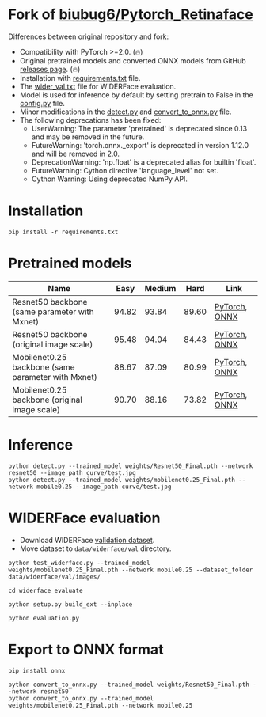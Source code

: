 # Fork of [biubug6/Pytorch_Retinaface](https://github.com/biubug6/Pytorch_Retinaface)

Differences between original repository and fork:

* Compatibility with PyTorch >=2.0. (🔥)
* Original pretrained models and converted ONNX models from GitHub [releases page](https://github.com/clibdev/Pytorch_Retinaface/releases). (🔥)
* Installation with [requirements.txt](requirements.txt) file.
* The [wider_val.txt](data/widerface/val/wider_val.txt) file for WIDERFace evaluation.
* Model is used for inference by default by setting pretrain to False in the [config.py](data/config.py) file.
* Minor modifications in the [detect.py](detect.py) and [convert_to_onnx.py](convert_to_onnx.py) file.
* The following deprecations has been fixed:
  * UserWarning: The parameter 'pretrained' is deprecated since 0.13 and may be removed in the future.  
  * FutureWarning: 'torch.onnx._export' is deprecated in version 1.12.0 and will be removed in 2.0.
  * DeprecationWarning: 'np.float' is a deprecated alias for builtin 'float'.
  * FutureWarning: Cython directive 'language_level' not set.
  * Cython Warning: Using deprecated NumPy API.

# Installation

```shell
pip install -r requirements.txt
```

# Pretrained models

| Name                                               | Easy  | Medium | Hard  | Link                                                                                                                                                                                                               |
|----------------------------------------------------|-------|--------|-------|--------------------------------------------------------------------------------------------------------------------------------------------------------------------------------------------------------------------|
| Resnet50 backbone (same parameter with Mxnet)      | 94.82 | 93.84  | 89.60 | [PyTorch](https://github.com/clibdev/Pytorch_Retinaface/releases/latest/download/Resnet50_Final.pth), [ONNX](https://github.com/clibdev/Pytorch_Retinaface/releases/latest/download/Resnet50_Final.onnx)           |
| Resnet50 backbone (original image scale)           | 95.48 | 94.04  | 84.43 | [PyTorch](https://github.com/clibdev/Pytorch_Retinaface/releases/latest/download/Resnet50_Final.pth), [ONNX](https://github.com/clibdev/Pytorch_Retinaface/releases/latest/download/Resnet50_Final.onnx)           |
| Mobilenet0.25 backbone (same parameter with Mxnet) | 88.67 | 87.09  | 80.99 | [PyTorch](https://github.com/clibdev/Pytorch_Retinaface/releases/latest/download/mobilenet0.25_Final.pth), [ONNX](https://github.com/clibdev/Pytorch_Retinaface/releases/latest/download/mobilenet0.25_Final.onnx) |
| Mobilenet0.25 backbone (original image scale)      | 90.70 | 88.16  | 73.82 | [PyTorch](https://github.com/clibdev/Pytorch_Retinaface/releases/latest/download/mobilenet0.25_Final.pth), [ONNX](https://github.com/clibdev/Pytorch_Retinaface/releases/latest/download/mobilenet0.25_Final.onnx) |

# Inference

```shell
python detect.py --trained_model weights/Resnet50_Final.pth --network resnet50 --image_path curve/test.jpg
python detect.py --trained_model weights/mobilenet0.25_Final.pth --network mobile0.25 --image_path curve/test.jpg
```

# WIDERFace evaluation

* Download WIDERFace [validation dataset](https://drive.google.com/file/d/1GUCogbp16PMGa39thoMMeWxp7Rp5oM8Q/view).
* Move dataset to `data/widerface/val` directory.

```shell
python test_widerface.py --trained_model weights/mobilenet0.25_Final.pth --network mobile0.25 --dataset_folder data/widerface/val/images/
```
```shell
cd widerface_evaluate
```
```shell
python setup.py build_ext --inplace
```
```shell
python evaluation.py
```

# Export to ONNX format

```shell
pip install onnx
```
```shell
python convert_to_onnx.py --trained_model weights/Resnet50_Final.pth --network resnet50
python convert_to_onnx.py --trained_model weights/mobilenet0.25_Final.pth --network mobile0.25
```

